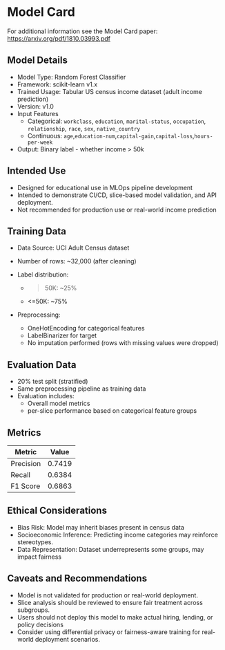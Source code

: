 # Model Card

For additional information see the Model Card paper: https://arxiv.org/pdf/1810.03993.pdf

## Model Details
 - Model Type: Random Forest Classifier
 - Framework: scikit-learn v1.x
 - Trained Usage: Tabular US census income dataset (adult income prediction)
 - Version: v1.0
 - Input Features
    - Categorical: `workclass`, `education`, `marital-status`, `occupation`, `relationship`, `race`, `sex`, `native_country`
    - Continuous: `age`,`education-num`,`capital-gain`,`capital-loss`,`hours-per-week`
 - Output: Binary label - whether income > 50k

## Intended Use

- Designed for educational use in MLOps pipeline development
- Intended to demonstrate CI/CD, slice-based model validation, and API deployment.
- Not recommended for production use or real-world income prediction

## Training Data

 - Data Source: UCI Adult Census dataset
 - Number of rows: ~32,000 (after cleaning)
 - Label distribution:
    - >50K: ~25%
    - <=50K: ~75%

- Preprocessing:
    - OneHotEncoding for categorical features
    - LabelBinarizer for target
    - No imputation performed (rows with missing values were dropped)

## Evaluation Data
 - 20% test split (stratified)
 - Same preprocessing pipeline as training data
 - Evaluation includes:
    - Overall model metrics
    - per-slice performance based on categorical feature groups

## Metrics
| Metric    | Value  |
| --------- | ------ |
| Precision | 0.7419 |
| Recall    | 0.6384 |
| F1 Score  | 0.6863 |

## Ethical Considerations
 - Bias Risk: Model may inherit biases present in census data
 - Socioeconomic Inference: Predicting income categories may reinforce stereotypes.
 - Data Representation: Dataset underrepresents some groups, may impact fairness

## Caveats and Recommendations
 - Model is not validated for production or real-world deployment.
 - Slice analysis should be reviewed to ensure fair treatment across subgroups.
 - Users should not deploy this model to make actual hiring, lending, or policy decisions
 - Consider using differential privacy or fairness-aware training for real-world deployment scenarios.